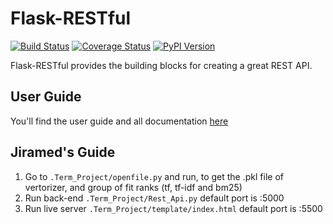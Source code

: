 # Flask-RESTful

[![Build Status](https://travis-ci.org/flask-restful/flask-restful.svg?branch=master)](http://travis-ci.org/flask-restful/flask-restful)
[![Coverage Status](http://img.shields.io/coveralls/flask-restful/flask-restful/master.svg)](https://coveralls.io/r/flask-restful/flask-restful)
[![PyPI Version](http://img.shields.io/pypi/v/Flask-RESTful.svg)](https://pypi.python.org/pypi/Flask-RESTful)

Flask-RESTful provides the building blocks for creating a great REST API.

## User Guide

You'll find the user guide and all documentation [here](https://flask-restful.readthedocs.io/)

## Jiramed's Guide

1. Go to `.Term_Project/openfile.py` and run, to get the .pkl file of vertorizer, and group of fit ranks (tf, tf-idf and bm25)
2. Run back-end `.Term_Project/Rest_Api.py` default port is :5000
3. Run live server `.Term_Project/template/index.html` default port is :5500
